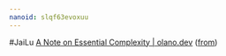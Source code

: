 ```yaml
---
nanoid: slqf63evoxuu
---
```

#JaiLu [A Note on Essential Complexity | olano.dev](https://olano.dev/blog/a-note-on-essential-complexity) ([from](https://news.ycombinator.com/item?id=40711661))
